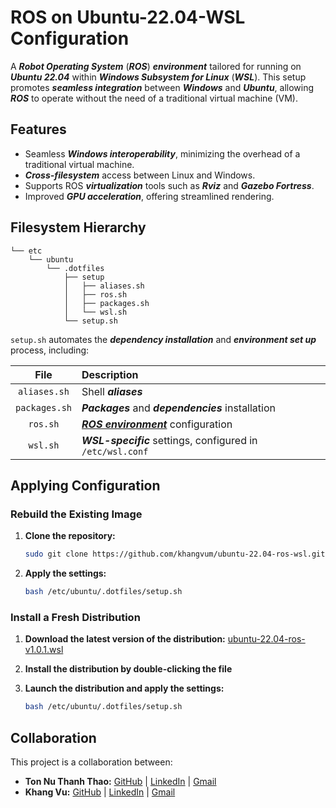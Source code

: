 # ROS on Ubuntu-22.04-WSL Configuration

A **_Robot Operating System_** (**_ROS_**) **_environment_** tailored for running on **_Ubuntu 22.04_** within **_Windows Subsystem for Linux_** (**_WSL_**). This setup promotes **_seamless integration_** between **_Windows_** and **_Ubuntu_**, allowing **_ROS_** to operate without the need of a traditional virtual machine (VM).

## Features

-   Seamless **_Windows interoperability_**, minimizing the overhead of a traditional virtual machine.
-   **_Cross-filesystem_** access between Linux and Windows.
-   Supports ROS **_virtualization_** tools such as **_Rviz_** and **_Gazebo Fortress_**.
-   Improved **_GPU acceleration_**, offering streamlined rendering.

## Filesystem Hierarchy

```
└── etc
    └── ubuntu
        └── .dotfiles
            ├── setup
            │   ├── aliases.sh
            │   ├── ros.sh
            │   ├── packages.sh
            │   └── wsl.sh
            └── setup.sh
```

`setup.sh` automates the **_dependency installation_** and **_environment set up_** process, including:

File            |Description
:--------------:|:----------
`aliases.sh`    |Shell **_aliases_**
`packages.sh`   |**_Packages_** and **_dependencies_** installation
`ros.sh`        |**_[ROS environment](https://docs.ros.org/en/humble/Installation/Ubuntu-Install-Debs.html)_** configuration
`wsl.sh`        |**_WSL-specific_** settings, configured in `/etc/wsl.conf`

## Applying Configuration

### Rebuild the Existing Image

1.  **Clone the repository:**

    ```bash
    sudo git clone https://github.com/khangvum/ubuntu-22.04-ros-wsl.git /etc/ubuntu/.dotfiles
    ```

2.  **Apply the settings:**

    ```bash
    bash /etc/ubuntu/.dotfiles/setup.sh
    ```

### Install a Fresh Distribution

1.  **Download the latest version of the distribution:** [ubuntu-22.04-ros-v1.0.1.wsl](https://github.com/khangvum/ubuntu-22.04-ros-wsl/releases/download/v1.0.1/ubuntu-22.04-ros.wsl)

2.  **Install the distribution by double-clicking the file**

3.  **Launch the distribution and apply the settings:**

    ```bash
    bash /etc/ubuntu/.dotfiles/setup.sh
    ```

## Collaboration

This project is a collaboration between:

-   **Ton Nu Thanh Thao:** [GitHub](https://github.com/thaoton1910) | [LinkedIn](https://www.linkedin.com/in/ton-nu-thanh-thao/) | [Gmail](mailto:thaoton1910@gmail.com)
-   **Khang Vu:** [GitHub](https://github.com/khangvum) | [LinkedIn](https://www.linkedin.com/in/khangvum/) | [Gmail](mailto:manhkhang0305@gmail.com)